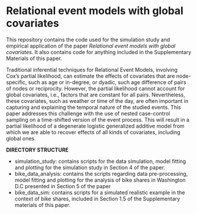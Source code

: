 # Relational event models with global covariates

This repository contains the code used for the simulation study and empirical application of the paper 
_Relational event models with global covariates_. It also contains code for anything included in the Supplementary Materials of this paper.

Traditional inferential techniques for Relational Event Models,
involving Cox’s partial likelihood, can estimate the effects of covariates that are
node-specific, such as age or in-degree, or dyadic, such age difference of pairs of
nodes or reciprocity. However, the partial likelihood cannot account for global
covariates, i.e., factors that are constant for all pairs. Nevertheless,
these covariates, such as weather or time of the day, are often important in capturing and explaining the temporal nature of the studied events. This paper
addresses this challenge with the use of nested case-control sampling on a time-shifted version of the event process. This will result in a partial likelihood of a
degenerate logistic generalized additive model from which we are able to recover
effects of all kinds of covariates, including global ones.


__DIRECTORY STRUCTURE__

- simulation_study: contains scripts for the data simulation, model fitting and plotting for the simulation study in Section 4 of the paper. 
- bike_data_analysis: contains the scripts regarding data pre-processing, model fitting and plotting for the analysis of bike shares in Washington D.C presented in Section 5 of the paper
- bike_data_sim: contains scripts for a simulated realistic example in the context of bike shares, included in Section 1.5 of the Supplementary materials of this paper.

